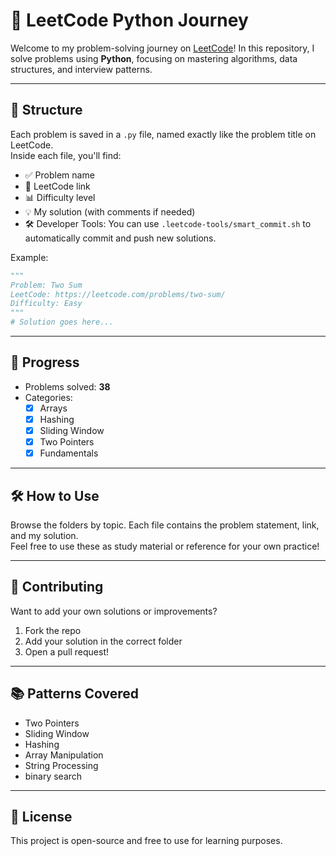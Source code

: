 # 🧠 LeetCode Python Journey

Welcome to my problem-solving journey on [LeetCode](https://leetcode.com/u/MOHAMEDHOSSAM2112/)! 
In this repository, I solve problems using **Python**, focusing on mastering algorithms, data structures, and interview patterns.

---

## 📌 Structure

Each problem is saved in a `.py` file, named exactly like the problem title on LeetCode.  
Inside each file, you'll find:
- ✅ Problem name
- 🔗 LeetCode link
- 📊 Difficulty level
- 💡 My solution (with comments if needed)
- 🛠️ Developer Tools:
You can use `.leetcode-tools/smart_commit.sh` to automatically commit and push new solutions.

Example:

```python
"""
Problem: Two Sum  
LeetCode: https://leetcode.com/problems/two-sum/  
Difficulty: Easy
"""
# Solution goes here...

```

---

## 🚀 Progress

- Problems solved: **38**
- Categories:
  - [x] Arrays
  - [x] Hashing
  - [x] Sliding Window
  - [x] Two Pointers
  - [x] Fundamentals

---

## 🛠️ How to Use

Browse the folders by topic. Each file contains the problem statement, link, and my solution.  
Feel free to use these as study material or reference for your own practice!

---

## 🤝 Contributing

Want to add your own solutions or improvements?  
1. Fork the repo
2. Add your solution in the correct folder
3. Open a pull request!

---

## 📚 Patterns Covered

- Two Pointers
- Sliding Window
- Hashing
- Array Manipulation
- String Processing
- binary search

---

## 📝 License

This project is open-source and free to use for learning purposes.
